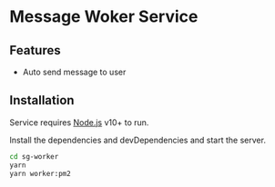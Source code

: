 # Message Woker Service

## Features

- Auto send message to user


## Installation

Service requires [Node.js](https://nodejs.org/) v10+ to run.

Install the dependencies and devDependencies and start the server.

```sh
cd sg-worker
yarn
yarn worker:pm2
```
